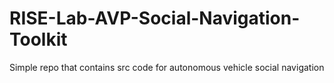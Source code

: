 # RISE-Lab-AVP-Social-Navigation-Toolkit
Simple repo that contains src code for autonomous vehicle social navigation

